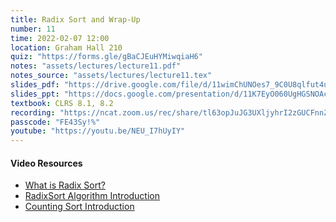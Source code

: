 ```yaml
---
title: Radix Sort and Wrap-Up
number: 11
time: 2022-02-07 12:00
location: Graham Hall 210
quiz: "https://forms.gle/gBaCJEuHYMiwqiaH6"
notes: "assets/lectures/lecture11.pdf"
notes_source: "assets/lectures/lecture11.tex"
slides_pdf: "https://drive.google.com/file/d/11wimChUNOes7_9C0U8qlfut4uZWzjaoJ/view?usp=sharing"
slides_ppt: "https://docs.google.com/presentation/d/11K7EyO060UgHGSNOAccZ1ILyOAmppL8sRDbJ7bqy14U/edit?usp=sharing"
textbook: CLRS 8.1, 8.2
recording: "https://ncat.zoom.us/rec/share/tl63opJuJG3UXljyhrI2zGUCFnnZOFXPglA87P_e52okNIhZchYoRjie8-SEhlay.-kLQ_k4KACoplFav?startTime=1644253252000"
passcode: "FE43Sy!%"
youtube: "https://youtu.be/NEU_I7hUyIY"
---
```


#### Video Resources
- [What is Radix Sort?](https://www.simplilearn.com/tutorials/data-structure-tutorial/radix-sort)
- [RadixSort Algorithm Introduction](https://www.youtube.com/watch?v=XiuSW_mEn7g)
- [Counting Sort Introduction](https://www.youtube.com/watch?v=OKd534EWcdk)